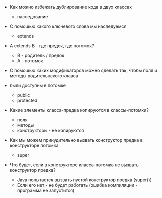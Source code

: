 * Как можно избежать дублирование кода в двух классах
    * наследование

* С помощью какого ключевого слова мы наследуемся
    * extends

* A extends B - где предок, где потомок?
    * B - родитель / предок
    * А - потомок

* С помощью каких модификаторов можно сделать так, чтобы поля и методы родительнского клааса
* были доступны в потомке
    * public
    * protected

* Какие элементы класса-предка копируются в классы-потомки?
    * поля
    * методы
    * конструкторы - не копируются

* Как мы можем принудительно вызвать конструктор предка в конструкторе потомка
    * super

* Что будет, если в конструкторе класса-потомка не вызвать конструктор предка?
    * Java попытается вызвать пустой конструктор предка (super())
    * Если его нет - не будет работать (ошибка компиляции - программа не запустится)